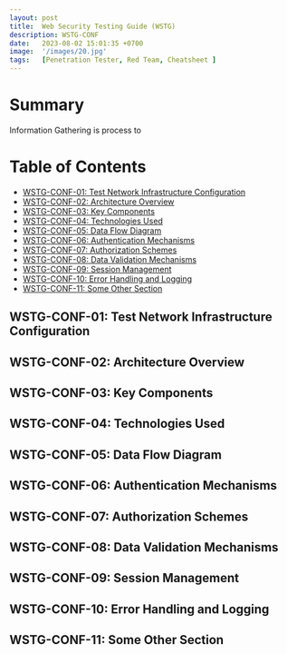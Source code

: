 ```yaml
---
layout: post
title:  Web Security Testing Guide (WSTG)
description: WSTG-CONF
date:   2023-08-02 15:01:35 +0700
image:  '/images/20.jpg'
tags:   [Penetration Tester, Red Team, Cheatsheet ]
---
```


# Summary

Information  Gathering is process to


# Table of Contents

- [WSTG-CONF-01: Test Network Infrastructure Configuration](#wstg-conf-01-test-network-infra-conf)
- [WSTG-CONF-02: Architecture Overview](#wstg-conf-02-architecture-overview)
- [WSTG-CONF-03: Key Components](#wstg-conf-03-key-components)
- [WSTG-CONF-04: Technologies Used](#wstg-conf-04-technologies-used)
- [WSTG-CONF-05: Data Flow Diagram](#wstg-conf-05-data-flow-diagram)
- [WSTG-CONF-06: Authentication Mechanisms](#wstg-conf-06-authentication-mechanisms)
- [WSTG-CONF-07: Authorization Schemes](#wstg-conf-07-authorization-schemes)
- [WSTG-CONF-08: Data Validation Mechanisms](#wstg-conf-08-data-validation-mechanisms)
- [WSTG-CONF-09: Session Management](#wstg-conf-09-session-management)
- [WSTG-CONF-10: Error Handling and Logging](#wstg-conf-10-error-handling-and-logging)
- [WSTG-CONF-11: Some Other Section](#wstg-conf-11-some-other-section)

## WSTG-CONF-01: Test Network Infrastructure Configuration <a id="wstg-conf-01-test-network-infra-conf"></a>

<!-- Your content for WSTG-CONF-01 goes here -->

## WSTG-CONF-02: Architecture Overview <a id="wstg-conf-02-architecture-overview"></a>

<!-- Your content for WSTG-CONF-02 goes here -->

## WSTG-CONF-03: Key Components <a id="wstg-conf-03-key-components"></a>

<!-- Your content for WSTG-CONF-03 goes here -->

## WSTG-CONF-04: Technologies Used <a id="wstg-conf-04-technologies-used"></a>

<!-- Your content for WSTG-CONF-04 goes here -->

## WSTG-CONF-05: Data Flow Diagram <a id="wstg-conf-05-data-flow-diagram"></a>

<!-- Your content for WSTG-CONF-05 goes here -->

## WSTG-CONF-06: Authentication Mechanisms <a id="wstg-conf-06-authentication-mechanisms"></a>

<!-- Your content for WSTG-CONF-06 goes here -->

## WSTG-CONF-07: Authorization Schemes <a id="wstg-conf-07-authorization-schemes"></a>

<!-- Your content for WSTG-CONF-07 goes here -->

## WSTG-CONF-08: Data Validation Mechanisms <a id="wstg-conf-08-data-validation-mechanisms"></a>

<!-- Your content for WSTG-CONF-08 goes here -->

## WSTG-CONF-09: Session Management <a id="wstg-conf-09-session-management"></a>

<!-- Your content for WSTG-CONF-09 goes here -->

## WSTG-CONF-10: Error Handling and Logging <a id="wstg-conf-10-error-handling-and-logging"></a>

<!-- Your content for WSTG-CONF-10 goes here -->

## WSTG-CONF-11: Some Other Section <a id="wstg-conf-11-some-other-section"></a>

<!-- Your content for WSTG-CONF-11 goes here -->
